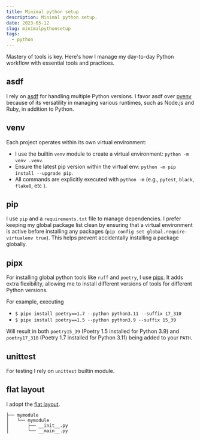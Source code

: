 ```yaml
---
title: Minimal python setup
description: Minimal python setup.
date: 2023-05-12
slug: minimalpythonsetup
tags:
  - python
---
```


Mastery of tools is key. Here's how I manage my day-to-day Python workflow with
essential tools and practices.

## asdf
I rely on [asdf](https://asdf-vm.com/) for handling multiple Python versions. I
favor asdf over [pyenv](https://github.com/pyenv/pyenv) because of its
versatility in managing various runtimes, such as Node.js and Ruby, in addition
to Python.


## venv
Each project operates within its own virtual environment:

- I use the builtin `venv` module to create a virtual environment: `python -m
  venv .venv`.
- Ensure the latest pip version within the virtual env:
  `python -m pip install --upgrade pip`.
- All commands are explicitly executed with `python -m` (e.g., `pytest`,
    `black`, `flake8`, etc ).

## pip
I use `pip` and a `requirements.txt` file to manage dependencies. I prefer
keeping my global package list clean by ensuring that a virtual environment is
active before installing any packages (`pip config set global.require-virtualenv
true`). This helps prevent accidentally installing a package globally.

## pipx
For installing global python tools like `ruff` and `poetry`, I use
[pipx](https://github.com/pypa/pipx). It adds extra flexibility, allowing me to
install different versions of tools for different Python versions.

For example, executing

- `$ pipx install poetry==1.7 --python python3.11 --suffix 17_310`
- `$ pipx install poetry==1.5 --python python3.9 --suffix 15_39`

Will result in both `poetry15_39` (Poetry 1.5 installed for Python 3.9) and
`poetry17_310` (Poetry 1.7 installed for Python 3.11) being added to your
`PATH`.


## unittest
For testing I rely on `unittest` builtin module.


## flat layout
I adopt the [flat
layout](https://packaging.python.org/en/latest/discussions/src-layout-vs-flat-layout/).

```text
├── mymodule
│   └── mymodule
│       ├── __init__.py
│       └── __main__.py

```
